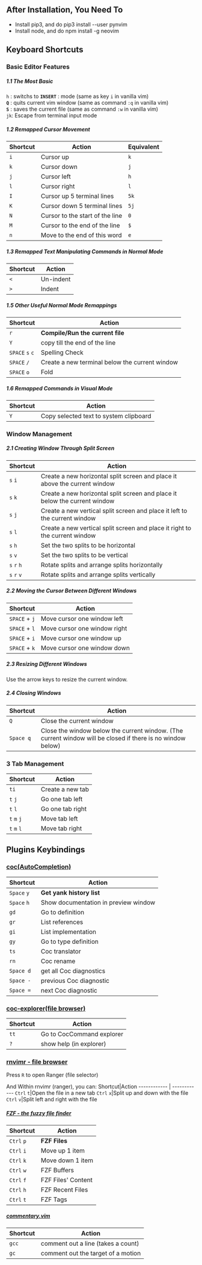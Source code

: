 ## After Installation, You Need To
- Install pip3, and do pip3 install --user pynvim
- Install node, and do npm install -g neovim

## Keyboard Shortcuts
### Basic Editor Features
##### 1.1 The Most Basic
`h` : switchs to **`INSERT`** : mode (same as key `i` in vanilla vim)\
**`Q`** : quits current vim window (same as command `:q` in vanilla vim)\
**`S`** : saves the current file (same as command `:w` in vanilla vim)\
`jk`: Escape from terminal input mode

##### 1.2 Remapped Cursor Movement
Shortcut|Action|Equivalent
------------|------------|---------
`i`|Cursor up|`k`
`k`|Cursor down|`j`
`j`|Cursor left|`h`
`l`|Cursor right|`l`
`I`|Cursor up 5 terminal lines|`5k`
`K`|Cursor down 5 terminal lines|`5j`
`N`|Cursor to the start of the line|`0`
`M`|Cursor to the end of the line|`$`
`n`|Move to the end of this word|`e`

##### 1.3 Remapped Text Manipulating Commands in Normal Mode
Shortcut|Action
------------ | ------------
`<`|Un-indent
`>`|Indent

##### 1.5 Other Useful Normal Mode Remappings
Shortcut|Action
------------ | ------------
`r`|**Compile/Run the current file**
`Y`|copy till the end of the line
`SPACE` `s` `c`|Spelling Check
`SPACE` `/`|Create a new terminal below the current window
`SPACE` `o`|Fold
##### 1.6 Remapped Commands in Visual Mode
Shortcut|Action
------------ | ------------
`Y`|Copy selected text to system clipboard

### Window Management
##### 2.1 Creating Window Through Split Screen
Shortcut|Action
------------ | ------------
`s` `i`|Create a new horizontal split screen and place it above the current window
`s` `k`|Create a new horizontal split screen and place it below the current window
`s` `j`|Create a new vertical split screen and place it left to the current window
`s` `l`|Create a new vertical split screen and place it right to the current window
`s` `h`|Set the two splits to be horizontal
`s` `v`|Set the two splits to be vertical
`s` `r` `h`|Rotate splits and arrange splits horizontally
`s` `r` `v`|Rotate splits and arrange splits vertically

##### 2.2 Moving the Cursor Between Different Windows
Shortcut|Action
------------ | ------------
`SPACE` + `j`|Move cursor one window left
`SPACE` + `l`|Move cursor one window right
`SPACE` + `i`|Move cursor one window up
`SPACE` + `k`|Move cursor one window down

##### 2.3 Resizing Different Windows
Use the arrow keys to resize the current window.

##### 2.4 Closing Windows
Shortcut|Action
------------ | ------------
`Q`|Close the current window
`Space q`|Close the window below the current window. (The current window will be closed if there is no window below)

### 3 Tab Management
Shortcut|Action
------------ | ------------
`ti`|Create a new tab
`t` `j`|Go one tab left
`t` `l`|Go one tab right
`t` `m` `j`|Move tab left
`t` `m` `l`|Move tab right
## Plugins Keybindings
### [coc(AutoCompletion)](https://github.com/neoclide/coc.nvim)
Shortcut|Action
------------ | ------------
`Space` `y`|**Get yank history list**
`Space` `h`|Show documentation in preview window
`gd`|Go to definition
`gr`|List references
`gi`|List implementation
`gy`|Go to type definition
`ts`|Coc translator
`rn`|Coc rename
`Space d`|get all Coc diagnostics
`Space -`|previous Coc diagnostic
`Space =`|next Coc diagnostic

### [coc-explorer(file browser)](https://github.com/weirongxu/coc-explorer)
Shortcut|Action
------------ | ------------
`tt`|Go to CocCommand explorer
`?`|show help (in explorer)

### [rnvimr - file browser](https://github.com/kevinhwang91/rnvimr)
Press `R` to open Ranger (file selector)

And Within rnvimr (ranger), you can:
Shortcut|Action
------------ | ------------
`Ctrl` `t`|Open the file in a new tab
`Ctrl` `x`|Split up and down with the file
`Ctrl` `v`|Split left and right with the file

##### [FZF - the fuzzy file finder](https://github.com/junegunn/fzf.vim)
Shortcut|Action
------------ | ------------
`Ctrl` `p`|**FZF Files**
`Ctrl` `i`|Move up 1 item
`Ctrl` `k`|Move down 1 item
`Ctrl` `w`|FZF Buffers
`Ctrl` `f`|FZF Files' Content
`Ctrl` `h`|FZF Recent Files
`Ctrl` `t`|FZF Tags

##### [commentary.vim](https://github.com/tpope/vim-commentary)
Shortcut|Action
------------ | ------------
`gcc`|comment out a line (takes a count)
`gc`|comment out the target of a motion
